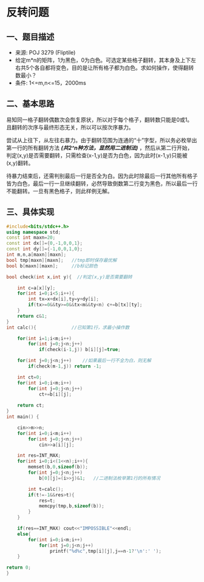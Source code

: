 # 反转问题
## 一、题目描述
* 来源: POJ 3279 (Fliptile)
* 给定m*n的矩阵，1为黑色，0为白色。可选定某些格子翻转，其本身及上下左右共5个各自都将变色，目的是让所有格子都为白色。求如何操作，使得翻转数最小？
* 条件: 1<=m,n<=15，2000ms
## 二、基本思路
易知同一格子翻转偶数次会恢复原状，所以对于每个格子，翻转数只能是0或1。且翻转的次序与最终形态无关，所以可以按次序暴力。

尝试从上往下，从左往右暴力。由于翻转范围为连通的“十”字型，所以务必枚举出第一行的所有翻转方法 ***(共2^n种方法，显然用二进制法)*** ，然后从第二行开始，判定(x,y)是否需要翻转，只需检查(x-1,y)是否为白色，因为此时(x-1,y)只能被(x,y)翻转。

待暴力结束后，还需判别最后一行是否全为白。因为此时除最后一行其他所有格子皆为白色，最后一行一旦继续翻转，必然导致倒数第二行变为黑色，所以最后一行不能翻转。一旦有黑色格子，则此样例无解。

## 三、具体实现
```c++
#include<bits/stdc++.h>
using namespace std;
const int maxn=20;
const int dx[]={0,-1,0,0,1};
const int dy[]={-1,0,0,1,0};
int m,n,a[maxn][maxn];
bool tmp[maxn][maxn];   //tmp即时保存最优解
bool b[maxn][maxn];     //b标记颜色

bool check(int x,int y){  //判定(x,y)是否需要翻转

    int c=a[x][y];
    for(int i=0;i<5;i++){
        int tx=x+dx[i],ty=y+dy[i];
        if(tx>=0&&ty>=0&&tx<m&&ty<n) c+=b[tx][ty];
    }
    return c&1;
}
int calc(){             //已知第1行，求最小操作数

    for(int i=1;i<m;i++)
        for(int j=0;j<n;j++)
            if(check(i-1,j)) b[i][j]=true;

    for(int j=0;j<n;j++)    //如果最后一行不全为白，则无解
        if(check(m-1,j)) return -1;

    int ct=0;
    for(int i=0;i<m;i++)
        for(int j=0;j<n;j++)
            ct+=b[i][j];
            
    return ct;
}
int main() {

    cin>>m>>n;
    for(int i=0;i<m;i++)
        for(int j=0;j<n;j++)
            cin>>a[i][j];

    int res=INT_MAX;
    for(int i=0;i<(1<<n);i++){
        memset(b,0,sizeof(b));
        for(int j=0;j<n;j++)
            b[0][j]=(i>>j)&1;   //二进制法枚举第1行的所有情况

        int t=calc();
        if(t!=-1&&res>t){
            res=t;
            memcpy(tmp,b,sizeof(b));
        }
    }

    if(res==INT_MAX) cout<<"IMPOSSIBLE"<<endl;
    else{
        for(int i=0;i<m;i++)
            for(int j=0;j<n;j++)
                printf("%d%c",tmp[i][j],j==n-1?'\n':' ');
    }

return 0;
}
```



